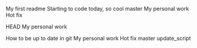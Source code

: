 My first readme
Starting to code today, so cool
master
My personal work
Hot fix

HEAD
My personal work

How to be up to date in git
My personal work
Hot fix
master
update_script
